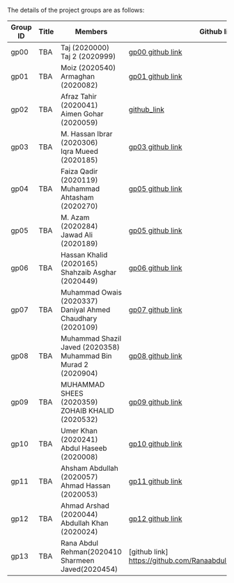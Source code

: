 
The details of the project groups are as follows:

| Group ID | Title | Members | Github link |	Milestone 1 |	Milestone 2 |	Milestone 3 |	Milestone 4 |
| ---      | ----------- | ----------- | ----------- | ----------- | ----------- | ----------- | ----------- |
| gp00     | TBA   | Taj (2020000)<br>Taj 2 (2020999) | [gp00 github link](https://github.com/tajkhan/xv6-riscv-os-fall22) | 0 | 0 | 0 | 0 |
| gp01     | TBA   | Moiz (2020540)<br>Armaghan (2020082) | [gp01 github link](https://github.com/MoizKhuzema/CS311-Project) | 0 | 0 | 0 | 0 |
| gp02     | TBA   | Afraz Tahir (2020041)<br>Aimen Gohar (2020059) | [github_link](https://github.com/afraztahir231/CS_311_Project) | 0 | 0 | 0 | 0 |
| gp03     | TBA   | M. Hassan Ibrar (2020306)<br>Iqra Mueed (2020185) | [gp03 github link](https://github.com/Hassanibrar632/OS_PROJECT) | 0 | 0 | 0 | 0 |
| gp04     | TBA   | Faiza Qadir (2020119)<br>Muhammad Ahtasham (2020270) | [gp05 github link](https://github.com/Muhammad-Ahtasham/Xv6-OS-PROJECT-) | 0 | 0 | 0 | 0 |
| gp05     | TBA   | M. Azam (2020284)<br>Jawad Ali (2020189) | [gp05 github link](https://github.com/AliJawad123/CS311_project) | 0 | 0 | 0 | 0 |
| gp06     | TBA   | Hassan Khalid (2020165) <br> Shahzaib Asghar (2020449) | [gp06 github link](https://github.com/Hassan2922/CS-311-Course-Project.git) | 0 | 0 | 0 |
| gp07     | TBA   | Muhammad Owais (2020337)<br>Daniyal Ahmed Chaudhary (2020109) | [gp07 github link](https://github.com/MuhammadOwais02/OS_Project.git) | 0 | 0 | 0 | 0 |
| gp08     | TBA   | Muhammad Shazil Javed (2020358)<br>Muhammad Bin Murad 2 (2020904) | [gp08 github link](https://github.com/sh2020358/OS-PROJECT-) | 0 | 0 | 0 | 0 |
| gp09     | TBA   | MUHAMMAD SHEES (2020359)<br>ZOHAIB KHALID (2020532) | [gp09 github link](https://github.com/Shees69x/OS-PROJECT) | 0 | 0 | 0 | 0 |
| gp10     | TBA   | Umer Khan (2020241) <br> Abdul Haseeb (2020008) | [gp10 github link](https://github.com/Fractii/CS-311-Project.git) | 0 | 0 | 0 |
| gp11     | TBA   | Ahsham Abdullah (2020057)<br>Ahmad Hassan (2020053) | [gp11 github link](https://github.com/tajkhan/xv6-riscv-os-fall22) | 0 | 0 | 0 | 0 |
| gp12     | TBA   | Ahmad Arshad (2020044)<br>Abdullah Khan (2020024) | [gp12 github link](https://github.com/ahmedar5had/OS_Fall22/tree/main/project) | 0 | 0 | 0 | 0 |
| gp13     | TBA   | Rana Abdul Rehman(2020410<br>Sharmeen Javed(2020454)| [github link] https://github.com/Ranaabdulrehman30/os_project.git | 0 | 0 | 0 | 0 |
